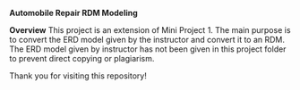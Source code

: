 **Automobile Repair RDM Modeling** 

**Overview** 
This project is an extension of Mini Project 1. The main purpose is to convert the ERD model given by the instructor and convert it to an RDM. The ERD model given by instructor has not been given in this project folder to prevent direct copying or plagiarism.

Thank you for visiting this repository!
